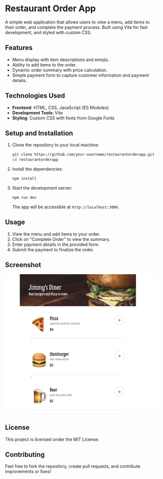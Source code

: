 # Restaurant Order App

A simple web application that allows users to view a menu, add items to their order, and complete the payment process. Built using Vite for fast development, and styled with custom CSS.

## Features

- Menu display with item descriptions and emojis.
- Ability to add items to the order.
- Dynamic order summary with price calculation.
- Simple payment form to capture customer information and payment details.

## Technologies Used

- **Frontend**: HTML, CSS, JavaScript (ES Modules)
- **Development Tools**: Vite
- **Styling**: Custom CSS with fonts from Google Fonts

## Setup and Installation

1. Clone the repository to your local machine:

    ```bash
    git clone https://github.com/your-username/restaurantorderapp.git
    cd restaurantorderapp
    ```

2. Install the dependencies:

    ```bash
    npm install
    ```

3. Start the development server:

    ```bash
    npm run dev
    ```

    The app will be accessible at `http://localhost:3000`.

## Usage

1. View the menu and add items to your order.
2. Click on "Complete Order" to view the summary.
3. Enter payment details in the provided form.
4. Submit the payment to finalize the order.

## Screenshot

![Restaurant Order App Screenshot](./Screenshot.png)

## License

This project is licensed under the MIT License.

## Contributing

Feel free to fork the repository, create pull requests, and contribute improvements or fixes!

